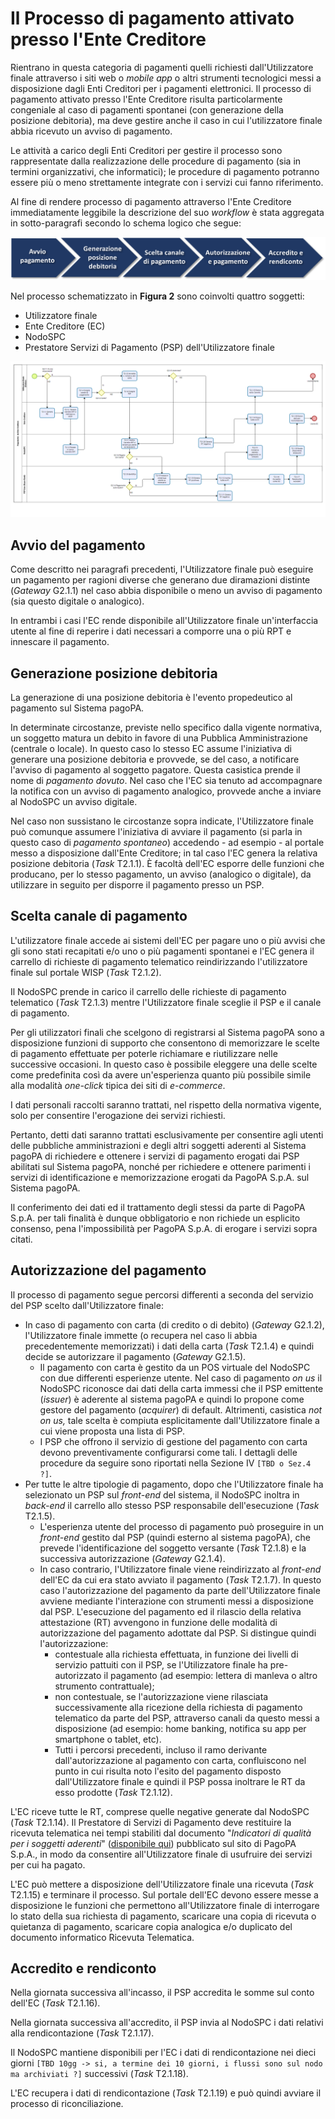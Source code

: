 Il Processo di pagamento attivato presso l'Ente Creditore
=========================================================

Rientrano in questa categoria di pagamenti quelli richiesti dall'Utilizzatore finale attraverso i siti web o *mobile app* o altri strumenti tecnologici messi a disposizione dagli Enti Creditori per i pagamenti elettronici. Il processo di pagamento attivato presso l'Ente Creditore risulta particolarmente congeniale al caso di pagamenti spontanei (con generazione della posizione debitoria), ma deve gestire anche il caso in cui l'utilizzatore finale abbia ricevuto un avviso di pagamento. 

Le attività a carico degli Enti Creditori per gestire il processo sono rappresentate dalla realizzazione delle procedure di pagamento (sia in termini organizzativi, che informatici); le procedure di pagamento potranno essere più o meno strettamente integrate con i servizi cui fanno riferimento.

Al fine di rendere processo di pagamento attraverso l'Ente Creditore immediatamente leggibile la descrizione del suo *workflow* è stata aggregata in sotto-paragrafi secondo lo schema logico che segue:

![flow-pagamento-ec](../images/business_ec.png)

Nel processo schematizzato in **Figura 2** sono coinvolti quattro soggetti:

* Utilizzatore finale
* Ente Creditore (EC)
* NodoSPC
* Prestatore Servizi di Pagamento (PSP) dell'Utilizzatore finale

![bpmn-pagamento-ec](../images/bpmn_ec.png)

Avvio del pagamento
-------------------

Come descritto nei paragrafi precedenti, l'Utilizzatore finale può eseguire un pagamento per ragioni diverse che generano due diramazioni distinte (*Gateway* G2.1.1) nel caso abbia disponibile o meno un avviso di pagamento (sia questo digitale o analogico).

In entrambi i casi l'EC rende disponibile all'Utilizzatore finale un'interfaccia utente al fine di reperire i dati necessari a comporre una o più RPT e innescare il pagamento.

Generazione posizione debitoria
-------------------------------

La generazione di una posizione debitoria è l'evento propedeutico al pagamento sul Sistema pagoPA.

In determinate circostanze, previste nello specifico dalla vigente normativa, un soggetto matura un debito in favore di una Pubblica Amministrazione (centrale o locale). In questo caso lo stesso EC assume l'iniziativa di generare una posizione debitoria e provvede, se del caso, a notificare l'avviso di pagamento al soggetto pagatore. Questa casistica prende il nome di _pagamento dovuto_. Nel caso che l'EC sia tenuto ad accompagnare la notifica con un avviso di pagamento analogico, provvede anche a inviare al NodoSPC un avviso digitale.

Nel caso non sussistano le circostanze sopra indicate, l'Utilizzatore finale può comunque assumere l'iniziativa di avviare il pagamento (si parla in questo caso di _pagamento spontaneo_) accedendo - ad esempio - al portale messo a disposizione dall'Ente Creditore; in tal caso l'EC genera la relativa posizione debitoria (*Task* T2.1.1). È facoltà dell'EC esporre delle funzioni che producano, per lo stesso pagamento, un avviso (analogico o digitale), da utilizzare in seguito per disporre il pagamento presso un PSP.

Scelta canale di pagamento
--------------------------

L'utilizzatore finale accede ai sistemi dell'EC per pagare uno o più avvisi che gli sono stati recapitati e/o uno o più pagamenti spontanei e l'EC genera il carrello di richieste di pagamento telematico reindirizzando l'utilizzatore finale sul portale WISP (*Task* T2.1.2).

Il NodoSPC prende in carico il carrello delle richieste di pagamento telematico (*Task* T2.1.3) mentre l'Utilizzatore finale sceglie il PSP e il canale di pagamento.

Per gli utilizzatori finali che scelgono di registrarsi al Sistema pagoPA sono a disposizione funzioni di supporto che consentono di memorizzare le scelte di pagamento effettuate per poterle richiamare e riutilizzare nelle successive occasioni. In questo caso è possibile eleggere una delle scelte come predefinita così da avere un'esperienza quanto più possibile simile alla modalità *one-click* tipica dei siti di *e-commerce*.

I dati personali raccolti saranno trattati, nel rispetto della normativa vigente, solo per consentire l'erogazione dei servizi richiesti.

Pertanto, detti dati saranno trattati esclusivamente per consentire agli utenti delle pubbliche amministrazioni e degli altri soggetti aderenti al Sistema pagoPA di richiedere e ottenere i servizi di pagamento erogati dai PSP abilitati sul Sistema pagoPA, nonché per richiedere e ottenere parimenti i servizi di identificazione e memorizzazione erogati da PagoPA S.p.A. sul Sistema pagoPA.

Il conferimento dei dati ed il trattamento degli stessi da parte di PagoPA S.p.A. per tali finalità è dunque obbligatorio e non richiede un esplicito consenso, pena l'impossibilità per PagoPA S.p.A. di erogare i servizi sopra citati.

Autorizzazione del pagamento
----------------------------

Il processo di pagamento segue percorsi differenti a seconda del servizio del PSP scelto dall'Utilizzatore finale:

- In caso di pagamento con carta (di credito o di debito) (*Gateway* G2.1.2), l'Utilizzatore finale immette (o recupera nel caso li abbia precedentemente memorizzati) i dati della carta (*Task* T2.1.4) e quindi decide se autorizzare il pagamento (*Gateway* G2.1.5).
    - Il pagamento con carta è gestito da un POS virtuale del NodoSPC con due differenti esperienze utente. Nel caso di pagamento *on us* il NodoSPC riconosce dai dati della carta immessi che il PSP emittente (*issuer*) è aderente al sistema pagoPA e quindi lo propone come gestore del pagamento (*acquirer*) di default. Altrimenti, casistica *not on us,* tale scelta è compiuta esplicitamente dall'Utilizzatore finale a cui viene proposta una lista di PSP.
    - I PSP che offrono il servizio di gestione del pagamento con carta devono preventivamente configurarsi come tali. I dettagli delle procedure da seguire  sono riportati nella Sezione IV `[TBD o Sez.4 ?]`.
- Per tutte le altre tipologie di pagamento, dopo che l'Utilizzatore finale ha selezionato un PSP sul *front-end* del sistema, il NodoSPC inoltra in *back-end* il carrello allo stesso PSP responsabile dell'esecuzione (*Task* T2.1.5).
    -  L'esperienza utente del processo di pagamento può proseguire in un *front-end* gestito dal PSP (quindi esterno al sistema pagoPA), che prevede l'identificazione del soggetto versante (*Task* T2.1.8) e la successiva autorizzazione (*Gateway* G2.1.4).
    - In caso contrario, l'Utilizzatore finale viene reindirizzato al *front-end* dell'EC da cui era stato avviato il pagamento (*Task* T2.1.7). In questo caso l'autorizzazione del pagamento da parte dell'Utilizzatore finale avviene mediante l'interazione con strumenti messi a disposizione dal PSP. L'esecuzione del pagamento ed il rilascio della relativa attestazione (RT) avvengono in funzione delle modalità di autorizzazione del pagamento adottate dal PSP. Si distingue quindi l'autorizzazione:
		- contestuale alla richiesta effettuata, in funzione dei livelli di servizio pattuiti con il PSP, se l'Utilizzatore finale ha pre-autorizzato il pagamento (ad esempio: lettera di manleva o altro strumento contrattuale);
		- non contestuale, se l'autorizzazione viene rilasciata successivamente alla ricezione della richiesta di pagamento telematico da parte del PSP, attraverso canali da questo messi a disposizione (ad esempio: home banking, notifica su app per smartphone o tablet, etc).
		- Tutti i percorsi precedenti, incluso il ramo derivante dall'autorizzazione al pagamento con carta, confluiscono nel punto in cui risulta noto l'esito del pagamento disposto dall'Utilizzatore finale e quindi il PSP possa inoltrare le RT da esso prodotte (*Task* T2.1.12).

L'EC riceve tutte le RT, comprese quelle negative generate dal NodoSPC (*Task* T2.1.14). Il Prestatore di Servizi di Pagamento deve restituire la ricevuta telematica nei tempi stabiliti dal documento "*Indicatori di qualità per i soggetti aderenti*" ([disponibile qui](https://github.com/pagopa/lg-pagopa-docs/blob/master/documentazione_tecnica_collegata/documentazione_collegata/SLA_aderente_2.2.pdf)) pubblicato sul sito di PagoPA S.p.A., in modo da consentire all'Utilizzatore finale di usufruire dei servizi per cui ha pagato.

L'EC può mettere a disposizione dell'Utilizzatore finale una ricevuta (*Task* T2.1.15) e terminare il processo. Sul portale dell'EC devono essere messe a disposizione le funzioni che permettono all'Utilizzatore finale di interrogare lo stato della sua richiesta di pagamento, scaricare una copia di ricevuta o quietanza di pagamento, scaricare copia analogica e/o duplicato del documento informatico Ricevuta Telematica.

Accredito e rendiconto
----------------------

Nella giornata successiva all'incasso, il PSP accredita le somme sul conto dell'EC (*Task* T2.1.16).

Nella giornata successiva all'accredito, il PSP invia al NodoSPC i dati relativi alla rendicontazione (*Task* T2.1.17).

Il NodoSPC mantiene disponibili per l'EC i dati di rendicontazione nei dieci giorni `[TBD 10gg -> si, a termine dei 10 giorni, i flussi sono sul nodo ma archiviati ?]` successivi (*Task* T2.1.18).

L'EC recupera i dati di rendicontazione (*Task* T2.1.19) e può quindi avviare il processo di riconciliazione.
